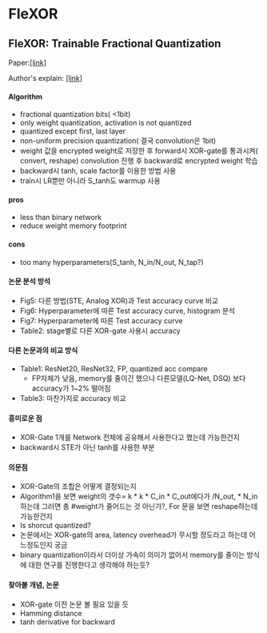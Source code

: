 # FleXOR
## FleXOR: Trainable Fractional Quantization
Paper:[[link]](https://arxiv.org/abs/2009.04126)

Author's explain: [[link]](https://www.facebook.com/groups/TensorFlowKR/permalink/1309523079388747)

#### Algorithm
- fractional quantization bits( <1bit)
- only weight quantization, activation is not quantized
- quantized except first, last layer
- non-uniform precision quantization( 결국 convolution은 1bit)
- weight 값을 encrypted weight로 저장한 후 forward시 XOR-gate를 통과시켜( convert, reshape) convolution 진행 후 backward로 encrypted weight 학습
- backward시 tanh, scale factor를 이용한 방법 사용
- train시 LR뿐만 아니라 S_tanh도 warmup 사용

#### pros
- less than binary network
- reduce weight memory footprint

#### cons
- too many hyperparameters(S_tanh, N_in/N_out, N_tap?)

#### 논문 분석 방석
- Fig5: 다른 방법(STE, Analog XOR)과 Test accuracy curve 비교
- Fig6: Hyperparameter에 따른 Test accuracy curve, histogram 분석
- Fig7: Hyperparameter에 따른 Test accuracy curve
- Table2: stage별로 다른 XOR-gate 사용시 accuracy 


#### 다른 논문과의 비교 방식
- Table1: ResNet20, ResNet32, FP, quantized acc compare
	- FP자체가 낮음, memory를 줄이긴 했으나 다른모델(LQ-Net, DSQ) 보다 accuracy가 1~2% 떨어짐
- Table3: 마찬가지로 accuracy 비교

#### 흥미로운 점
- XOR-Gate 1개를 Network 전체에 공유해서 사용한다고 했는데 가능한건지
- backward시 STE가 아닌 tanh를 사용한 부분

#### 의문점
- XOR-Gate의 조합은 어떻게 결정되는지
- Algorithm1을 보면 weight의 갯수= k * k * C_in * C_out에다가 /N_out, * N_in하는데 그러면 총 #weight가 줄어드는 것 아닌가?, For 문을 보면 reshape하는데 가능한건지
- Is shorcut quantized?
- 논문에서는 XOR-gate의 area, latency overhead가 무시할 정도라고 하는데 어느정도인지 궁금
- binary quantization이라서 더이상 가속이 의미가 없어서 memory를 줄이는 방식에 대한 연구를 진행한다고 생각해야 하는듯?

#### 찾아볼 개념, 논문
- XOR-gate 이전 논문 볼 필요 있을 듯
- Hamming distance
- tanh derivative for backward

